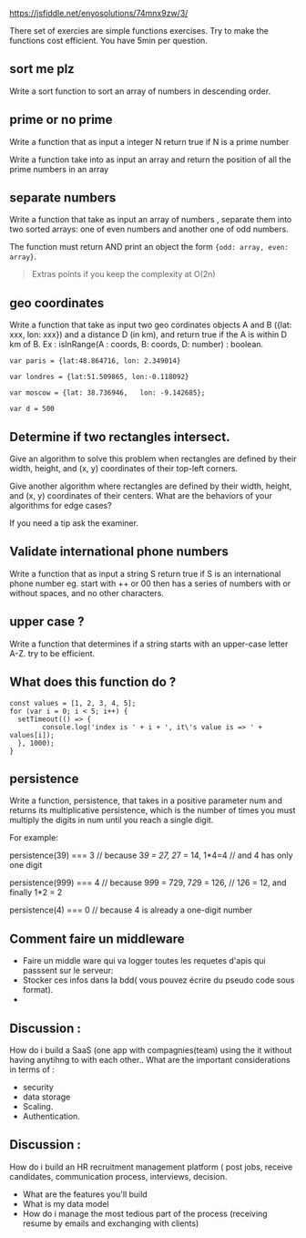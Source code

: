 https://jsfiddle.net/enyosolutions/74mnx9zw/3/

There set of exercies are simple functions exercises. Try to make the functions cost efficient. You have 5min per question.



## sort me plz

Write a sort function to sort an array of numbers in descending order.


## prime or no prime

Write a function that as input a integer N return true if N is a prime number

Write a function take into as input  an array and return the position of all the prime numbers in an array


## separate numbers

Write a function that take as input an array of numbers , separate them into two sorted arrays: one of even numbers and another one of odd numbers. 

The function must return AND print an object the form `{odd: array, even: array}`.


> Extras points if you keep the complexity at O(2n)


## geo coordinates

Write a function that take as input  two geo cordinates objects A and B ({lat: xxx, lon: xxx})  and a distance D (in km), and return true if the A is within D km of B.
Ex :
isInRange(A : coords, B: coords, D: number) : boolean. 

```
var paris = {lat:48.864716, lon: 2.349014}

var londres = {lat:51.509865, lon:-0.118092}

var moscow = {lat: 38.736946,   lon: -9.142685};

var d = 500
```


## Determine if two rectangles intersect.

Give an algorithm to solve this problem when rectangles are defined by their width, height, and (x, y) coordinates of their top-left corners.

Give another algorithm where rectangles are defined by their width, height, and (x, y) coordinates of their centers.
What are the behaviors of your algorithms for edge cases?

If you need a tip ask the examiner.

## Validate international phone numbers

Write a function that as input a string S return true if S is an international phone number eg. start with ++ or 00 then has a series of numbers with or without spaces, and no other characters.


## upper case ?
Write a function that determines if a string starts with an upper-case letter A-Z.
try to be efficient.

## What does this function do ?

```
const values = [1, 2, 3, 4, 5];
for (var i = 0; i < 5; i++) {
  setTimeout(() => {
		console.log('index is ' + i + ', it\'s value is => ' + values[i]);
  }, 1000);
}
```
## persistence
Write a function, persistence, that takes in a positive parameter num and returns its multiplicative persistence, which is the number of times you must multiply the digits in num until you reach a single digit.

For example:

 persistence(39) === 3 // because 3*9 = 27, 2*7 = 14, 1*4=4
                       // and 4 has only one digit
                 
 persistence(999) === 4 // because 9*9*9 = 729, 7*2*9 = 126,
                        // 1*2*6 = 12, and finally 1*2 = 2
                  
 persistence(4) === 0 // because 4 is already a one-digit number
 
## Comment faire un middleware 
- Faire un middle ware qui va logger toutes les requetes d'apis qui passsent sur le serveur: 
- Stocker ces infos dans la bdd( vous pouvez écrire du pseudo code sous format).
- 
## Discussion :

How do i build a SaaS (one app with compagnies(team) using the it without having anytihng to with each other.. What are the important considerations in terms of : 
- security
- data storage
- Scaling. 
- Authentication.


## Discussion : 

How do i build an HR recruitment management platform ( post jobs, receive candidates, communication process, interviews, decision.
- What are the features you'll build
- What is my data model
- How do i manage the most tedious part of the process (receiving resume by emails and exchanging with clients) 
